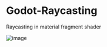 # Godot-Raycasting
Raycasting in material fragment shader

![image](https://github.com/user-attachments/assets/b689ab21-4380-477e-bba6-8c0fe11a7b60)
